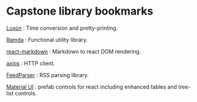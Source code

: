 # Capstone library bookmarks

[Luxon](https://moment.github.io/luxon/#/)
: Time conversion and pretty-printing.

[Ramda](https://ramdajs.com/)
: Functional utility library. 

[react-markdown](https://github.com/remarkjs/react-markdown)
: Markdown to react DOM rendering.

[axios](https://axios-http.com/)
: HTTP client. 

[FeedParser](https://github.com/danmactough/node-feedparser)
: RSS parsing library.

[Material UI](https://mui.com/)
: prefab controls for react including enhanced tables and tree-list controls.

